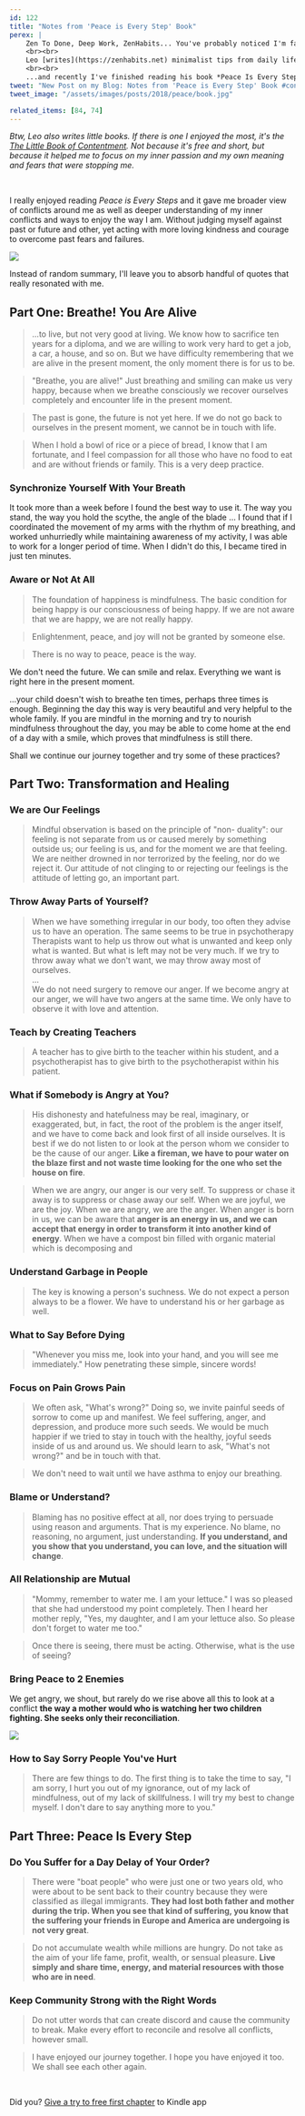 ```yaml
---
id: 122
title: "Notes from 'Peace is Every Step' Book"
perex: |
    Zen To Done, Deep Work, ZenHabits... You've probably noticed I'm fan of Leo Baubauta. The first person I met on the Internet who explained me that I'm not weird, but a minimalist.
    <br><br>
    Leo [writes](https://zenhabits.net) minimalist tips from daily life that is easy to related to. Thanks to quotes in his posts I got chance to meet *Thich Nhat Hanh*, a buddhist monk who helped to restore peace between USA and Vietnam...
    <br><br>
    ...and recently I've finished reading his book *Peace Is Every Step: The Path of Mindfulness in Everyday Life*. What was it about?
tweet: "New Post on my Blog: Notes from 'Peace is Every Step' Book #conflicts #community #anger #transform #joy"
tweet_image: "/assets/images/posts/2018/peace/book.jpg"

related_items: [84, 74]
---
```


*Btw, Leo also writes little books. If there is one I enjoyed the most, it's the [The Little Book of Contentment](https://zenhabits.net/little-book/). Not because it's free and short, but because it helped me to focus on my inner passion and my own meaning and fears that were stopping me.*

<br>

I really enjoyed reading *Peace is Every Steps* and it gave me broader view of conflicts around me as well as deeper understanding of my inner conflicts and ways to enjoy the way I am. Without judging myself against past or future and other, yet acting with more loving kindness and courage to overcome past fears and failures.

<img src="/assets/images/posts/2018/peace/book.jpg" class="col-6">

Instead of random summary, I'll leave you to absorb handful of quotes that really resonated with me.

## Part One: Breathe! You Are Alive

<blockquote class="blockquote">
    ...to live, but not very good at living. We know how to sacrifice ten years for a diploma, and we are willing to work very hard to get a job, a car, a house, and so on. But we have difficulty remembering that we are alive in the present moment, the only moment there is for us to be.
</blockquote>


<blockquote class="blockquote">
    "Breathe, you are alive!" Just breathing and smiling can make us very happy, because when we breathe consciously we recover ourselves completely and encounter life in the present moment.
</blockquote>


<blockquote class="blockquote">
    The past is gone, the future is not yet here. If we do not go back to ourselves in the present moment, we cannot be in touch with life.
</blockquote>


<blockquote class="blockquote">
    When I hold a bowl of rice or a piece of bread, I know that I am fortunate, and I feel compassion for all those who have no food to eat and are without friends or family. This is a very deep practice.
</blockquote>


### Synchronize Yourself With Your Breath

It took more than a week before I found the best way to use it. The way you stand, the way you hold the scythe, the angle of the blade ... I found that if I coordinated the movement of my arms with the rhythm of my breathing, and worked unhurriedly while maintaining awareness of my activity, I was able to work for a longer period of time. When I didn't do this, I became tired in just ten minutes.

### Aware or Not At All

<blockquote class="blockquote">
    The foundation of happiness is mindfulness. The basic condition for being happy is our consciousness of being happy. If we are not aware that we are happy, we are not really happy.
</blockquote>

<blockquote class="blockquote">
    Enlightenment, peace, and joy will not be granted by someone else.
</blockquote>

<blockquote class="blockquote">
    There is no way to peace, peace is the way.
</blockquote>



We don't need the future. We can smile and relax. Everything we want is right here in the present moment.


...your child doesn't wish to breathe ten times, perhaps three times is enough. Beginning the day this way is very beautiful and very helpful to the whole family. If you are mindful in the morning and try to nourish mindfulness throughout the day, you may be able to come home at the end of a day with a smile, which proves that mindfulness is still there.


Shall we continue our journey together and try some of these practices?

## Part Two: Transformation and Healing

### We are Our Feelings

<blockquote class="blockquote">
    Mindful observation is based on the principle of "non- duality": our feeling is not separate from us or caused merely by something outside us; our feeling is us, and for the moment we are that feeling. We are neither drowned in nor terrorized by the feeling, nor do we reject it. Our attitude of not clinging to or rejecting our feelings is the attitude of letting go, an important part.
</blockquote>

### Throw Away Parts of Yourself?

<blockquote class="blockquote">
    When we have something irregular in our body, too often they advise us to have an operation. The same seems to be true in psychotherapy Therapists want to help us throw out what is unwanted and keep only what is wanted. But what is left may not be very much. If we try to throw away what we don't want, we may throw away most of ourselves.
    <br>
    ...
    <br>
    We do not need surgery to remove our anger. If we become angry at our anger, we will have two angers at the same time. We only have to observe it with love and attention.
</blockquote>

### Teach by Creating Teachers

<blockquote class="blockquote">
    A teacher has to give birth to the teacher within his student, and a psychotherapist has to give birth to the psychotherapist within his patient.
</blockquote>

### What if Somebody is Angry at You?

<blockquote class="blockquote">
    His dishonesty and hatefulness may be real, imaginary, or exaggerated, but, in fact, the root of the problem is the anger itself, and we have to come back and look first of all inside ourselves. It is best if we do not listen to or look at the person whom we consider to be the cause of our anger. <strong>Like a fireman, we have to pour water on the blaze first and not waste time looking for the one who set the house on fire</strong>.
</blockquote>

<blockquote class="blockquote">
    When we are angry, our anger is our very self. To suppress or chase it away is to suppress or chase away our self. When we are joyful, we are the joy. When we are angry, we are the anger. When anger is born in us, we can be aware that <strong>anger is an energy in us, and we can accept that energy in order to transform it into another kind of energy</strong>. When we have a compost bin filled with organic material which is decomposing and
</blockquote>

### Understand Garbage in People

<blockquote class="blockquote">
    The key is knowing a person's suchness. We do not expect a person always to be a flower. We have to understand his or her garbage as well.
</blockquote>

### What to Say Before Dying

<blockquote class="blockquote">
    "Whenever you miss me, look into your hand, and you will see me immediately." How penetrating these simple, sincere words!
</blockquote>

### Focus on Pain Grows Pain

<blockquote class="blockquote">
    We often ask, "What's wrong?" Doing so, we invite painful seeds of sorrow to come up and manifest. We feel suffering, anger, and depression, and produce more such seeds. We would be much happier if we tried to stay in touch with the healthy, joyful seeds inside of us and around us. We should learn to ask, "What's not wrong?" and be in touch with that.
</blockquote>

<blockquote class="blockquote">
    We don't need to wait until we have asthma to enjoy our breathing.
</blockquote>

### Blame or Understand?

<blockquote class="blockquote">
    Blaming has no positive effect at all, nor does trying to persuade using reason and arguments. That is my experience. No blame, no reasoning, no argument, just understanding. <strong>If you understand, and you show that you understand, you can love, and the situation will change</strong>.
</blockquote>

### All Relationship are Mutual

<blockquote class="blockquote">
    "Mommy, remember to water me. I am your lettuce." I was so pleased that she had understood my point completely. Then I heard her mother reply, "Yes, my daughter, and I am your lettuce also. So please don't forget to water me too."
</blockquote>

<blockquote class="blockquote">
    Once there is seeing, there must be acting. Otherwise, what is the use of seeing?
</blockquote>


### Bring Peace to 2 Enemies

We get angry, we shout, but rarely do we rise above all this to look at a conflict <strong>the way a mother would who is watching her two children fighting. She seeks only their reconciliation</strong>.

<img src="/assets/images/posts/2018/peace/mononoke.jpg">

### How to Say Sorry People You've Hurt

<blockquote class="blockquote">
    There are few things to do. The first thing is to take the time to say, "I am sorry, I hurt you out of my ignorance, out of my lack of mindfulness, out of my lack of skillfulness. I will try my best to change myself. I don't dare to say anything more to you."
</blockquote>

## Part Three: Peace Is Every Step

### Do You Suffer for a Day Delay of Your Order?

<blockquote class="blockquote">
    There were "boat people" who were just one or two years old, who were about to be sent back to their country because they were classified as illegal immigrants. <strong>They had lost both father and mother during the trip. When you see that kind of suffering, you know that the suffering your friends in Europe and America are undergoing is not very great</strong>.
</blockquote>

<blockquote class="blockquote">
    Do not accumulate wealth while millions are hungry. Do not take as the aim of your life fame, profit, wealth, or sensual pleasure. <strong>Live simply and share time, energy, and material resources with those who are in need</strong>.
</blockquote>

### Keep Community Strong with the Right Words

<blockquote class="blockquote">
    Do not utter words that can create discord and cause the community to break. Make every effort to reconcile and resolve all conflicts, however small.
</blockquote>

<blockquote class="blockquote">
    I have enjoyed our journey together. I hope you have enjoyed it too. We shall see each other again.
</blockquote>

<br>

Did you? <a href="https://www.amazon.com/Peace-Every-Step-Mindfulness-Everyday-ebook/dp/B0038AUYSW/">Give a try to free first chapter</a> to Kindle app